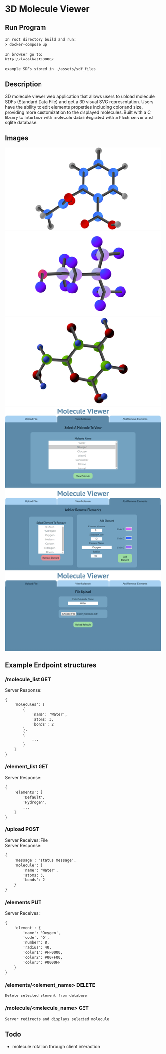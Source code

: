 # 3D Molecule Viewer

## Run Program
```
In root directory build and run:
> docker-compose up

In browser go to:
http://localhost:8080/

example SDFs stored in ./assets/sdf_files
```


## Description
3D molecule viewer web application that allows users to upload molecule SDFs (Standard Data File) and get a 3D visual SVG representation. Users have the ability to edit elements properties including color and size, providing more customization to the displayed molecules. Built with a C library to interface with molecule data integrated with a Flask server and sqlite database. 


## Images
![Aspirin Molecule](assets/Aspirin_1.png)
![CID Molecule](assets/CID_1.png)
![Conformer](assets/Conformer_1.png)
![Home Page](assets/Home_Page.png)
![Elements Page](assets/Elements_Page.png)
![Upload Page](assets/Upload_Page.png)


## Example Endpoint structures
### /molecule_list GET
Server Response:
```
{
    'molecules': [
        {
            'name': 'Water',
            'atoms: 3,
            'bonds': 2
        },
        {
            ...
        }
    ]
}
```

### /element_list GET
Server Response:
```
{
    'elements': [
        'Default',
        'Hydrogen',
        ...
    ]
}
```

### /upload POST
Server Receives: File  
Server Response:
```
{
    'message': 'status message',
    'molecule': {
        'name': 'Water',
        'atoms: 3,
        'bonds': 2
    }
}
```

### /elements PUT
Server Receives:
```
{
    'element': {
        'name': 'Oxygen',
        'code': 'O',
        'number': 8,
        'radius': 40,
        'color1': #FF0000,
        'color2': #00FF00,
        'color3': #0000FF
    }
}
```

### /elements/<element_name> DELETE
```
Delete selected element from database
```

### /molecule/<molecule_name> GET
```
Server redirects and displays selected molecule
```


## Todo
- molecule rotation through client interaction